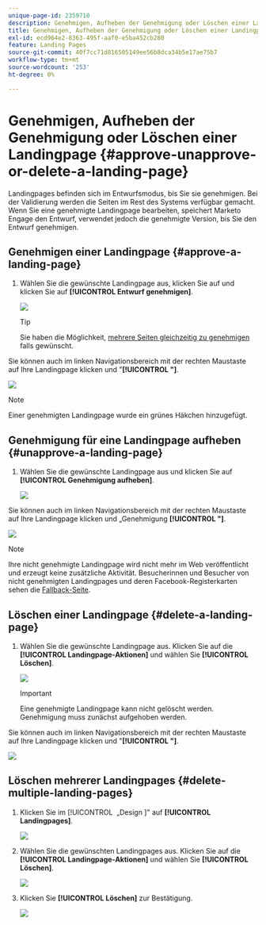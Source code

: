 ```yaml
---
unique-page-id: 2359710
description: Genehmigen, Aufheben der Genehmigung oder Löschen einer Landingpage - Marketo-Dokumente - Produktdokumentation
title: Genehmigen, Aufheben der Genehmigung oder Löschen einer Landingpage
exl-id: ecd964e2-8363-495f-aaf0-e5ba452cb280
feature: Landing Pages
source-git-commit: 40f7cc71d816505149ee56b8dca34b5e17ae75b7
workflow-type: tm+mt
source-wordcount: '253'
ht-degree: 0%

---
```


# Genehmigen, Aufheben der Genehmigung oder Löschen einer Landingpage {#approve-unapprove-or-delete-a-landing-page}

Landingpages befinden sich im Entwurfsmodus, bis Sie sie genehmigen. Bei der Validierung werden die Seiten im Rest des Systems verfügbar gemacht. Wenn Sie eine genehmigte Landingpage bearbeiten, speichert Marketo Engage den Entwurf, verwendet jedoch die genehmigte Version, bis Sie den Entwurf genehmigen.

## Genehmigen einer Landingpage {#approve-a-landing-page}

1. Wählen Sie die gewünschte Landingpage aus, klicken Sie auf und klicken Sie auf **[!UICONTROL Entwurf genehmigen]**.

   ![](assets/approve-unapprove-or-delete-a-landing-page-1.png)

   >[!TIP]
   >
   >Sie haben die Möglichkeit, [mehrere Seiten gleichzeitig zu genehmigen](/help/marketo/product-docs/demand-generation/landing-pages/landing-page-actions/approve-multiple-landing-pages-at-once.md) falls gewünscht.

Sie können auch im linken Navigationsbereich mit der rechten Maustaste auf Ihre Landingpage klicken und &quot;**[!UICONTROL &quot;]**.

![](assets/approve-unapprove-or-delete-a-landing-page-2.png)

>[!NOTE]
>
>Einer genehmigten Landingpage wurde ein grünes Häkchen hinzugefügt.

## Genehmigung für eine Landingpage aufheben {#unapprove-a-landing-page}

1. Wählen Sie die gewünschte Landingpage aus und klicken Sie auf **[!UICONTROL Genehmigung aufheben]**.

   ![](assets/approve-unapprove-or-delete-a-landing-page-3.png)

Sie können auch im linken Navigationsbereich mit der rechten Maustaste auf Ihre Landingpage klicken und „Genehmigung **[!UICONTROL &quot;]**.

![](assets/approve-unapprove-or-delete-a-landing-page-4.png)

>[!NOTE]
>
>Ihre nicht genehmigte Landingpage wird nicht mehr im Web veröffentlicht und erzeugt keine zusätzliche Aktivität. Besucherinnen und Besucher von nicht genehmigten Landingpages und deren Facebook-Registerkarten sehen die [Fallback-Seite](/help/marketo/product-docs/administration/settings/set-a-fallback-page.md).

## Löschen einer Landingpage {#delete-a-landing-page}

1. Wählen Sie die gewünschte Landingpage aus. Klicken Sie auf die **[!UICONTROL Landingpage-Aktionen]** und wählen Sie **[!UICONTROL Löschen]**.

   ![](assets/approve-unapprove-or-delete-a-landing-page-5.png)

   >[!IMPORTANT]
   >
   >Eine genehmigte Landingpage kann nicht gelöscht werden. Genehmigung muss zunächst aufgehoben werden.

Sie können auch im linken Navigationsbereich mit der rechten Maustaste auf Ihre Landingpage klicken und &quot;**[!UICONTROL &quot;]**.

![](assets/approve-unapprove-or-delete-a-landing-page-6.png)

## Löschen mehrerer Landingpages {#delete-multiple-landing-pages}

1. Klicken Sie im [!UICONTROL &#x200B; „Design &#x200B;]&quot; auf **[!UICONTROL Landingpages]**.

   ![](assets/approve-unapprove-or-delete-a-landing-page-7.png)

1. Wählen Sie die gewünschten Landingpages aus. Klicken Sie auf die **[!UICONTROL Landingpage-Aktionen]** und wählen Sie **[!UICONTROL Löschen]**.

   ![](assets/approve-unapprove-or-delete-a-landing-page-8.png)

1. Klicken Sie **[!UICONTROL Löschen]** zur Bestätigung.

   ![](assets/approve-unapprove-or-delete-a-landing-page-9.png)

